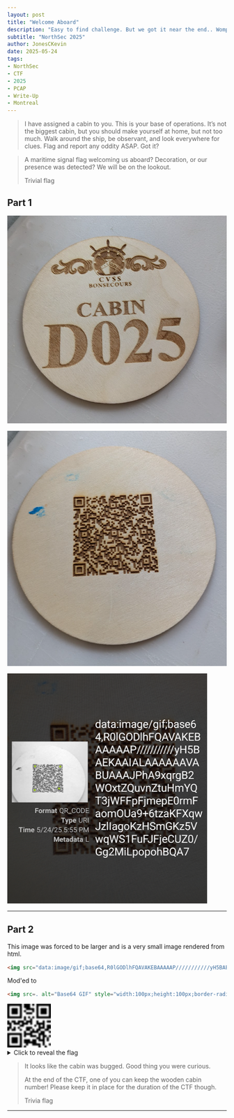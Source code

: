 ```yaml
---
layout: post
title: "Welcome Aboard"
description: "Easy to find challenge. But we got it near the end.. Womp Womp."
subtitle: "NorthSec 2025"
author: JonesCKevin
date: 2025-05-24
tags:
- NorthSec
- CTF
- 2025
- PCAP
- Write-Up
- Montreal
---
```


>I have assigned a cabin to you. This is your base of operations. It’s not the biggest cabin, but you should make yourself at home, but not too much. Walk around the ship, be observant, and look everywhere for clues. Flag and report any oddity ASAP. Got it?

> A maritime signal flag welcoming us aboard? Decoration, or our presence was detected? We will be on the lookout.
>
>Trivial flag

## Part 1

![image](1.png)

![image](2.png)

![image](3.png)

---

## Part 2

This image was forced to be larger and is a very small image rendered from html.

```html
<img src="data:image/gif;base64,R0lGODlhFQAVAKEBAAAAAP///////////yH5BAEKAAIALAAAAAAVABUAAAJPhA9xqrgB2WOxtZQuvnZtuHmYQT3jWFFpFjmepE0rmFaomOUa9+6tzaKFXqwJzlIagoKzHSmGKz5VwqWS1FuFJFjeCUZ0/Gg2MiLpopohBQA7" alt="Base64 GIF" class="custom-img" />
```

Mod'ed to 

```html
<img src=. alt="Base64 GIF" style="width:100px;height:100px;border-radius:0;" />
```

<img src="data:image/gif;base64,R0lGODlhFQAVAKEBAAAAAP///////////yH5BAEKAAIALAAAAAAVABUAAAJPhA9xqrgB2WOxtZQuvnZtuHmYQT3jWFFpFjmepE0rmFaomOUa9+6tzaKFXqwJzlIagoKzHSmGKz5VwqWS1FuFJFjeCUZ0/Gg2MiLpopohBQA7" alt="Base64 GIF" style="width:100px;height:100px;border-radius:0;" />

<details>
<summary>Click to reveal the flag</summary>
```flag
`FLAG-TakeASeat`
```
![image](4.png)
</details>

>It looks like the cabin was bugged. Good thing you were curious.
>
>At the end of the CTF, one of you can keep the wooden cabin number! Please keep it in place for the duration of the CTF though.
>
>Trivia flag


---

